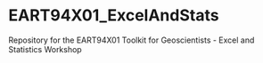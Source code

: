 # EART94X01_ExcelAndStats
Repository for the EART94X01 Toolkit for Geoscientists - Excel and Statistics Workshop
